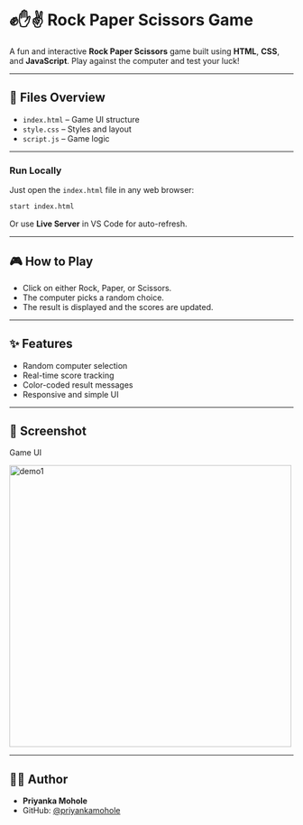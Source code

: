 # ✊✋✌️ Rock Paper Scissors Game

A fun and interactive **Rock Paper Scissors** game built using **HTML**, **CSS**, and **JavaScript**. Play against the computer and test your luck!

---

## 📁 Files Overview

- `index.html` – Game UI structure
- `style.css` – Styles and layout
- `script.js` – Game logic

---


### Run Locally

Just open the `index.html` file in any web browser:

```bash
start index.html
```

Or use **Live Server** in VS Code for auto-refresh.

---

## 🎮 How to Play

- Click on either Rock, Paper, or Scissors.
- The computer picks a random choice.
- The result is displayed and the scores are updated.

---

## ✨ Features

- Random computer selection
- Real-time score tracking
- Color-coded result messages
- Responsive and simple UI

---

## 📸 Screenshot
Game UI

<img width="500" alt="demo1" src="https://github.com/user-attachments/assets/f1eb24f9-b6d2-4eac-83b9-8ecf86be06d8" />



---



## 🙋‍♂️ Author

- **Priyanka Mohole**
- GitHub: [@priyankamohole](https://github.com/priyankamohole)
